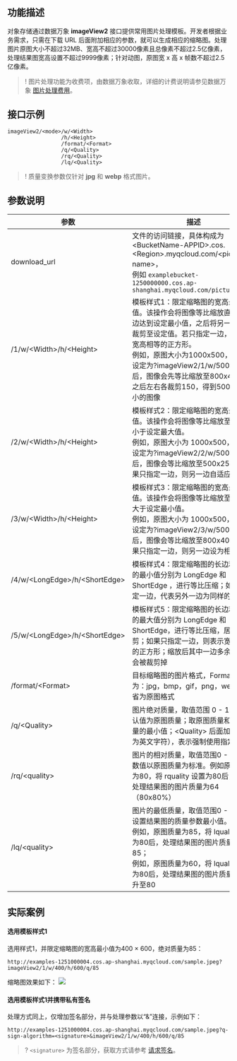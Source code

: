 ## 功能描述
对象存储通过数据万象 **imageView2** 接口提供常用图片处理模板。开发者根据业务需求，只需在下载 URL 后面附加相应的参数，就可以生成相应的缩略图。处理图片原图大小不超过32MB、宽高不超过30000像素且总像素不超过2.5亿像素，处理结果图宽高设置不超过9999像素；针对动图，原图宽 x 高 x 帧数不超过2.5亿像素。

>! 图片处理功能为收费项，由数据万象收取，详细的计费说明请参见数据万象 [图片处理费用](https://cloud.tencent.com/document/product/460/58117)。
>

## 接口示例

```plaintext
imageView2/<mode>/w/<Width>
                 /h/<Height>
                 /format/<Format>
                 /q/<Quality>
                 /rq/<Quality>
                 /lq/<Quality>
```

>! 质量变换参数仅针对 **jpg** 和 **webp** 格式图片。
>


## 参数说明

| 参数                          | 描述                                                         |
| ----------------------------- | ------------------------------------------------------------ |
| download_url | 文件的访问链接，具体构成为&lt;BucketName-APPID>.cos.&lt;Region>.myqcloud.com/&lt;picture name>，<br>例如 `examplebucket-1250000000.cos.ap-shanghai.myqcloud.com/picture.jpeg` |
| /1/w/&lt;Width>/h/&lt;Height>       | 模板样式1：限定缩略图的宽高最小值。该操作会将图像等比缩放直至某一边达到设定最小值，之后将另一边居中裁剪至设定值。若只指定一边，则表示宽高相等的正方形。<br>例如，原图大小为1000x500，将参数设定为?imageView2/1/w/500/h/400 后，图像会先等比缩放至800x400，之后左右各裁剪150，得到500x400大小的图像 |
| /2/w/&lt;Width>/h/&lt;Height>       | 模板样式2：限定缩略图的宽高最大值。该操作会将图像等比缩放至宽高都小于设定最大值。<br>例如，原图大小为 1000x500，将参数设定为?imageView2/2/w/500/h/400后，图像会等比缩放至500x250。如果只指定一边，则另一边自适应 |
| /3/w/&lt;Width>/h/&lt;Height>       | 模板样式3：限定缩略图的宽高最小值。该操作会将图像等比缩放至宽高都大于设定最小值。<br>例如，原图大小为 1000x500，将参数设定为?imageView2/3/w/500/h/400后，图像会等比缩放至800x400。如果只指定一边，则另一边设为相同值 |
| /4/w/&lt;LongEdge>/h/&lt;ShortEdge> | 模板样式4：限定缩略图的长边和短边的最小值分别为 LongEdge 和 ShortEdge ，进行等比压缩；如果只指定一边，代表另外一边为同样的值 |
| /5/w/&lt;LongEdge>/h/&lt;ShortEdge> | 模板样式5：限定缩略图的长边和短边的最大值分别为 LongEdge 和 ShortEdge，进行等比压缩，居中裁剪；如果只指定一边，则表示宽高相等的正方形；缩放后其中一边多余的部分会被裁剪掉 |
| /format/&lt;Format>              | 目标缩略图的图片格式，Format 可为：jpg，bmp，gif，png，webp，缺省为原图格式 |
| /q/&lt;Quality>                  | 图片绝对质量，取值范围 0 - 100，默认值为原图质量；取原图质量和指定质量的最小值；&lt;Quality> 后面加!（注意为英文字符），表示强制使用指定值 |
| /rq/&lt;quality>                 | 图片的相对质量，取值范围0 - 100，数值以原图质量为标准。例如原图质量为80，将 rquality 设置为80后，得到处理结果图的图片质量为64（80x80%） |
| /lq/&lt;quality>                 | 图片的最低质量，取值范围0 - 100，设置结果图的质量参数最小值。<br>例如，原图质量为85，将 lquality 设置为80后，处理结果图的图片质量为85；<br>例如，原图质量为60，将 lquality 设置为80后，处理结果图的图片质量会被提升至80 |


## 实际案例
#### 选用模板样式1
选用样式1，并限定缩略图的宽高最小值为400 × 600，绝对质量为85：

```plaintext
http://examples-1251000004.cos.ap-shanghai.myqcloud.com/sample.jpeg?imageView2/1/w/400/h/600/q/85
```

缩略图效果如下：
![](https://main.qcloudimg.com/raw/281a2f6474ad29b430355f785f158a5c.jpeg)

#### 选用模板样式1并携带私有签名
处理方式同上，仅增加签名部分，并与处理参数以“&”连接，示例如下：

```plaintext
http://examples-1251000004.cos.ap-shanghai.myqcloud.com/sample.jpeg?q-sign-algorithm=<signature>&imageView2/1/w/400/h/600/q/85
```

>? `<signature>` 为签名部分，获取方式请参考 [请求签名](https://cloud.tencent.com/document/product/436/7778)。
>
